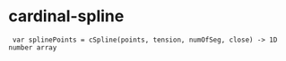 # cardinal-spline

` var splinePoints = cSpline(points, tension, numOfSeg, close) -> 1D number array`
